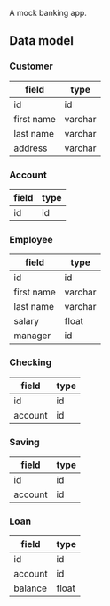 A mock banking app.

## Data model

### Customer

| field      | type    |
|------------|---------|
| id         | id      |
| first name | varchar |
| last name  | varchar |
| address    | varchar |

### Account

| field | type |
|-------|------|
| id    | id   |

### Employee

| field      | type    |
|------------|---------|
| id         | id      |
| first name | varchar |
| last name  | varchar |
| salary     | float   |
| manager    | id      |

### Checking

| field    | type |
|----------|------|
| id       | id   |
| account  | id   |

### Saving

| field    | type |
|----------|------|
| id       | id   |
| account  | id   |

### Loan

| field    | type  |
|----------|-------|
| id       | id    |
| account  | id    |
| balance  | float |